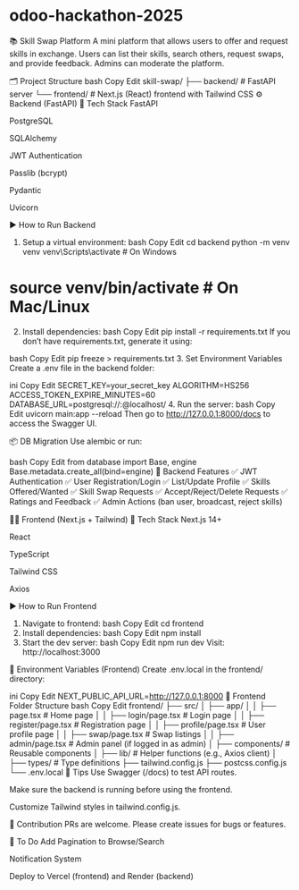 # odoo-hackathon-2025
📚 Skill Swap Platform
A mini platform that allows users to offer and request skills in exchange. Users can list their skills, search others, request swaps, and provide feedback. Admins can moderate the platform.

🗂️ Project Structure
bash
Copy
Edit
skill-swap/
├── backend/                # FastAPI server
└── frontend/               # Next.js (React) frontend with Tailwind CSS
⚙️ Backend (FastAPI)
🔧 Tech Stack
FastAPI

PostgreSQL

SQLAlchemy

JWT Authentication

Passlib (bcrypt)

Pydantic

Uvicorn

▶️ How to Run Backend
1. Setup a virtual environment:
bash
Copy
Edit
cd backend
python -m venv venv
venv\Scripts\activate  # On Windows
# source venv/bin/activate  # On Mac/Linux
2. Install dependencies:
bash
Copy
Edit
pip install -r requirements.txt
If you don’t have requirements.txt, generate it using:

bash
Copy
Edit
pip freeze > requirements.txt
3. Set Environment Variables
Create a .env file in the backend folder:

ini
Copy
Edit
SECRET_KEY=your_secret_key
ALGORITHM=HS256
ACCESS_TOKEN_EXPIRE_MINUTES=60
DATABASE_URL=postgresql://<user>:<password>@localhost/<your-db-name>
4. Run the server:
bash
Copy
Edit
uvicorn main:app --reload
Then go to http://127.0.0.1:8000/docs to access the Swagger UI.

📦 DB Migration
Use alembic or run:

bash
Copy
Edit
from database import Base, engine
Base.metadata.create_all(bind=engine)
🧪 Backend Features
✅ JWT Authentication
✅ User Registration/Login
✅ List/Update Profile
✅ Skills Offered/Wanted
✅ Skill Swap Requests
✅ Accept/Reject/Delete Requests
✅ Ratings and Feedback
✅ Admin Actions (ban user, broadcast, reject skills)

🧑‍🎨 Frontend (Next.js + Tailwind)
🔧 Tech Stack
Next.js 14+

React

TypeScript

Tailwind CSS

Axios

▶️ How to Run Frontend
1. Navigate to frontend:
bash
Copy
Edit
cd frontend
2. Install dependencies:
bash
Copy
Edit
npm install
3. Start the dev server:
bash
Copy
Edit
npm run dev
Visit: http://localhost:3000

🔐 Environment Variables (Frontend)
Create .env.local in the frontend/ directory:

ini
Copy
Edit
NEXT_PUBLIC_API_URL=http://127.0.0.1:8000
📁 Frontend Folder Structure
bash
Copy
Edit
frontend/
├── src/
│   ├── app/
│   │   ├── page.tsx             # Home page
│   │   ├── login/page.tsx       # Login page
│   │   ├── register/page.tsx    # Registration page
│   │   ├── profile/page.tsx     # User profile page
│   │   ├── swap/page.tsx        # Swap listings
│   │   ├── admin/page.tsx       # Admin panel (if logged in as admin)
│   ├── components/              # Reusable components
│   ├── lib/                     # Helper functions (e.g., Axios client)
│   ├── types/                   # Type definitions
├── tailwind.config.js
├── postcss.config.js
└── .env.local
🧠 Tips
Use Swagger (/docs) to test API routes.

Make sure the backend is running before using the frontend.

Customize Tailwind styles in tailwind.config.js.

📮 Contribution
PRs are welcome. Please create issues for bugs or features.

🧼 To Do
 Add Pagination to Browse/Search

 Notification System

 Deploy to Vercel (frontend) and Render (backend)